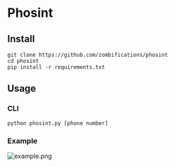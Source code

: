 # Phosint

## Install

```
git clone https://github.com/zombifications/phosint
cd phosint
pip install -r requirements.txt
```

## Usage

### CLI

```
python phosint.py [phone number]
```

### Example

![example.png](https://camo.githubusercontent.com/1f8676d0377af1d595b10656bbdf93950a53eebc524c8cebf5fa22c9a51186d4/68747470733a2f2f63646e2e75706c6f61642e73797374656d732f75706c6f6164732f38614976794658732e706e67)
